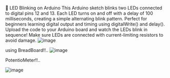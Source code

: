 🔌 LED Blinking on Arduino
This Arduino sketch blinks two LEDs connected to digital pins 12 and 13.
Each LED turns on and off with a delay of 100 milliseconds, creating a simple alternating blink pattern.
Perfect for beginners learning digital output and timing using digitalWrite() and delay().
Upload the code to your Arduino board and watch the LEDs blink in sequence!
Make sure LEDs are connected with current-limiting resistors to avoid damage.
![image](https://github.com/user-attachments/assets/a4d561c3-476f-4f0f-b61f-c4a48a972481)

using BreadBoard!!..
![image](https://github.com/user-attachments/assets/4b74d2db-8744-4793-aa07-8c9a64b1dfcb)

PotentioMeter!!..

![image](https://github.com/user-attachments/assets/c428234f-f3d5-4e7f-8535-7b9789f2f35d)
